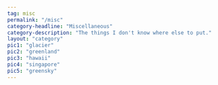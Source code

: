 ```yaml
---
tag: misc
permalink: "/misc"
category-headline: "Miscellaneous"
category-description: "The things I don't know where else to put."
layout: "category"
pic1: "glacier"
pic2: "greenland"
pic3: "hawaii"
pic4: "singapore"
pic5: "greensky"
---
```

